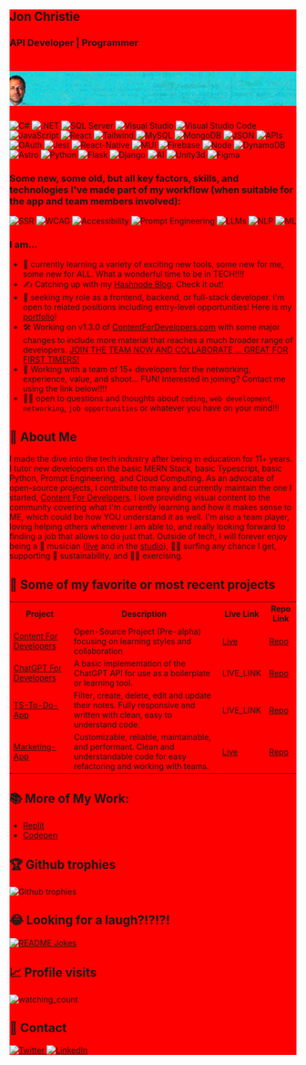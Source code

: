 <div style="background-color:red;">
 
<h2>Jon Christie</h2>
<h3>API Developer | Programmer</h3>
  <h1><img src="https://raw.githubusercontent.com/mathcodes/mathcodes/main/assets/img/githubBannerLG.png" alt="Banner"></h1>

  <p>
<img src="https://img.shields.io/badge/C%23-%23239120?style=for-the-badge&logo=c-sharp&logoColor=white" alt="C#">
<img src="https://img.shields.io/badge/.NET-%235C2D91?style=for-the-badge&logo=dotnet&logoColor=white" alt=".NET">
<img src="https://img.shields.io/badge/SQL%20Server-%23CC2927?style=for-the-badge&logo=microsoft-sql-server&logoColor=white" alt="SQL Server">
<img src="https://img.shields.io/badge/Visual%20Studio-%235C2D91?style=for-the-badge&logo=visualstudio&logoColor=white" alt="Visual Studio">
<img src="https://img.shields.io/badge/Visual%20Studio%20Code-%23007ACC?style=for-the-badge&logo=visualstudiocode&logoColor=white" alt="Visual Studio Code">

   <img src="https://img.shields.io/badge/JavaScript-%23F7DF1E?style=for-the-badge&logo=javascript&logoColor=black" alt="JavaScript">
   <img src="https://img.shields.io/badge/React-%2361DAFB?style=for-the-badge&logo=react&logoColor=black" alt="React">
   <img src="https://img.shields.io/badge/Tailwind-%2306B6D4?style=for-the-badge&logo=tailwind-css&logoColor=white" alt="Tailwind">
   <img src="https://img.shields.io/badge/MySQL-%234479A1?style=for-the-badge&logo=mysql&logoColor=white" alt="MySQL">
   <img src="https://img.shields.io/badge/MongoDB-%2347A248?style=for-the-badge&logo=mongodb&logoColor=white" alt="MongoDB">
   <img src="https://img.shields.io/badge/JSON-%23000000?style=for-the-badge&logo=json&logoColor=white" alt="JSON">
   <img src="https://img.shields.io/badge/APIs-%23009639?style=for-the-badge&logo=api&logoColor=white" alt="APIs">
   <img src="https://img.shields.io/badge/OAuth-%23235A97?style=for-the-badge&logo=oauth&logoColor=white" alt="OAuth">
   <img src="https://img.shields.io/badge/Jest-%23C21325?style=for-the-badge&logo=jest&logoColor=white" alt="Jest">
   <img src="https://img.shields.io/badge/React--Native-%2361DAFB?style=for-the-badge&logo=react&logoColor=black" alt="React-Native">
   <img src="https://img.shields.io/badge/MUI-%230081CB?style=for-the-badge&logo=mui&logoColor=white" alt="MUI">
   <img src="https://img.shields.io/badge/Firebase-%23FFCA28?style=for-the-badge&logo=firebase&logoColor=black" alt="Firebase">
   <img src="https://img.shields.io/badge/Node-%23339933?style=for-the-badge&logo=node.js&logoColor=white" alt="Node">
   <img src="https://img.shields.io/badge/DynamoDB-%23429C25?style=for-the-badge&logo=amazon-dynamodb&logoColor=white" alt="DynamoDB">
   <img src="https://img.shields.io/badge/Astro-%23FF5A1F?style=for-the-badge&logo=astro&logoColor=white" alt="Astro">
   <img src="https://img.shields.io/badge/Python-%233776AB?style=for-the-badge&logo=python&logoColor=white" alt="Python">
   <img src="https://img.shields.io/badge/Flask-%23000000?style=for-the-badge&logo=flask&logoColor=white" alt="Flask">
   <img src="https://img.shields.io/badge/Django-%23092E20?style=for-the-badge&logo=django&logoColor=white" alt="Django">
   <img src="https://img.shields.io/badge/OpenAI-%2344388E?style=for-the-badge&logo=openai&logoColor=white" alt="AI">
   <img src="https://img.shields.io/badge/Unity3d-%23000000?style=for-the-badge&logo=unity&logoColor=white" alt="Unity3d">
   <img src="https://img.shields.io/badge/Figma-%23F24E1E?style=for-the-badge&logo=figma&logoColor=white" alt="Figma">

  </p>

  <h3>Some new, some old, but all key factors, skills, and technologies I've made part of my workflow (when suitable
    for the app and team members involved):</h3>
  <p>
    <img src="https://img.shields.io/badge/SSR-grey?style=for-the-badge&logo=ssr" alt="SSR">
    <img src="https://img.shields.io/badge/WCAG-grey?style=for-the-badge&logo=wcag" alt="WCAG">
    <img src="https://img.shields.io/badge/Accessibility-grey?style=for-the-badge&logo=accessibility"
      alt="Accessibility">
    <img src="https://img.shields.io/badge/Prompt_Engineering-grey?style=for-the-badge&logo=prompt-engineering"
      alt="Prompt Engineering">
    <img src="https://img.shields.io/badge/LLMs-grey?style=for-the-badge&logo=llms" alt="LLMs">
    <img src="https://img.shields.io/badge/NLP-grey?style=for-the-badge&logo=nlp" alt="NLP">
    <img src="https://img.shields.io/badge/ML-grey?style=for-the-badge&logo=ML" alt="ML">
  </p>

  <h3>I am...</h3>
  <ul>
    <li>🤖 currently learning a variety of exciting new tools, some new for me, some new for ALL. What a wonderful time to
      be in TECH!!!!</li>
    <li>✍️ Catching up with my <a href="https://jonchristie.hashnode.dev/">Hashnode Blog</a>. Check it out!</li>
    <li>🔭 seeking my role as a frontend, backend, or full-stack developer. I'm open to related positions including
      entry-level opportunities! Here is my <a href="https://www.jonchristie.net">portfolio</a>!</li>
    <li>🛠 Working on v1.3.0 of <a href="https://www.contentfordevelopers.com">ContentForDevelopers.com</a> with some
      major changes to include more material that reaches a much broader range of developers. <a
        href="https://github.com/mathcodes/contentfordevelopers">JOIN THE TEAM NOW AND COLLABORATE ... GREAT FOR FIRST
        TIMERS!</a></li>
    <li>🤝 Working with a team of 15+ developers for the networking, experience, value, and shoot... FUN! Interested in
      joining? Contact me using the link below!!!!</li>
    <li>🙋🏻 open to questions and thoughts about <code>coding</code>, <code>web development</code>, <code>networking</code>,
      <code>job opportunities</code> or whatever you have on your mind!!!</li>
  </ul>

  <h2>💼 About Me</h2>
  <p>
    I made the dive into the tech industry after being in education for 11+ years. I tutor new developers on the basic
    MERN Stack, basic Typescript, basic Python, Prompt Engineering, and Cloud Computing. As an advocate of open-source
    projects, I contribute to many and currently maintain the one I started, <a
      href="https://github.com/mathcodes/contentfordevelopers">Content For Developers</a>. I love providing visual content
    to the community covering what I'm currently learning and how it makes sense to ME, which could be how YOU understand
    it as well. I'm also a team player, loving helping others whenever I am able to, and really looking forward to
    finding a job that allows to do just that. Outside of tech, I will forever enjoy being a 🎸 musician (<a
      href="https://www.youtube.com/results?search_query=Baffle+%40+2nd+Wind+12.1.17">live</a> and in the <a
      href="https://soundcloud.com/jonchristie">studio</a>), 🏄🏻 surfing any chance I get, supporting 🌱 sustainability,
    and 🏃🏼 exercising.
  </p>

  <h2>🚀 Some of my favorite or most recent projects</h2>
  <table>
    <tr>
      <th>Project</th>
      <th>Description</th>
      <th>Live Link</th>
      <th>Repo Link</th>
    </tr>
    <tr>
      <td><a href="https://www.contentfordevelopers.com/">Content For Developers</a></td>
      <td>Open-Source Project (Pre-alpha) focusing on learning styles and collaboration</td>
      <td><a href="https://www.contentfordevelopers.com/">Live</a></td>
      <td><a href="https://github.com/mathcodes/contentfordevelopers">Repo</a></td>
    </tr>
    <tr>
      <td><a href="https://github.com/mathcodes/chatgpt-for-developers">ChatGPT For Developers</a></td>
      <td>A basic implementation of the ChatGPT API for use as a boilerplate or learning tool.</td>
      <td>LIVE_LINK</td>
      <td><a href="https://github.com/mathcodes/chatgpt-for-developers">Repo</a></td>
    </tr>
    <tr>
      <td><a href="https://github.com/mathcodes/typescript-tags-todo">TS-To-Do-App</a></td>
      <td>Filter, create, delete, edit and update their notes. Fully responsive and written with clean, easy to
        understand code.</td>
      <td>LIVE_LINK</td>
      <td><a href="https://github.com/mathcodes/typescript-tags-todo">Repo</a></td>
    </tr>
    <tr>
      <td><a href="https://marketing-app-demo.vercel.app/">Marketing-App</a></td>
      <td>Customizable, reliable, maintainable, and performant. Clean and understandable code for easy refactoring and
        working with teams.</td>
      <td><a href="https://marketing-app-demo.vercel.app/">Live</a></td>
      <td><a href="https://github.com/mathcodes/marketing-app-demo">Repo</a></td>
    </tr>
  </table>

  <h2>📚 More of My Work:</h2>
  <ul>
    <li><a href="https://github.com/mathcodes/PythonReplitCodeAndLinks">Replit</a></li>
    <li><a href="https://replit.com/@fullstack11235">Codepen</a></li>
  </ul>

  <h2>🏆 Github trophies</h2>
  <img src="https://github-profile-trophy.vercel.app/?username=mathcodes&theme=juicyfresh&no-bg=true" alt="Github trophies">

  <h2>😂 Looking for a laugh?!?!?!</h2>
  <a href="https://readme-jokes.vercel.app">
    <img align="center" src="https://readme-jokes.vercel.app/api" alt="README Jokes">
  </a>

  <h2>📈 Profile visits</h2>
  <img src="https://komarev.com/ghpvc/?username=mathcodes&color=brightgreen" alt="watching_count">

  <h2>📮 Contact</h2>
  <a href="https://twitter.com/jCircle9">
    <img src="https://img.shields.io/badge/Twitter-1DA1F2?style=for-the-badge&logo=twitter&logoColor=white" alt="Twitter">
  </a>
  <a href="https://www.linkedin.com/in/jonpchristie/">
    <img src="https://img.shields.io/badge/LinkedIn-0077B5?style=for-the-badge&logo=linkedin&logoColor=white"
      alt="LinkedIn">
  </a>
</div>
